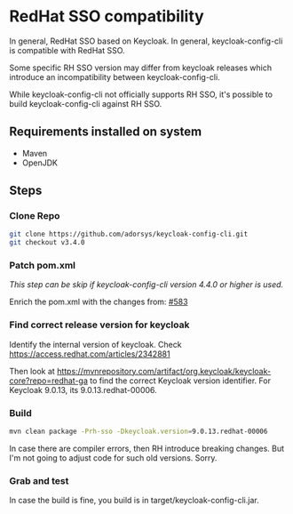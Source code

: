 # RedHat SSO compatibility

In general, RedHat SSO based on Keycloak. In general, keycloak-config-cli is compatible with RedHat SSO.

Some specific RH SSO version may differ from keycloak releases which introduce an incompatibility between keycloak-config-cli.

While keycloak-config-cli not officially supports RH SSO, it's possible to build keycloak-config-cli against RH SSO.

## Requirements installed on system

* Maven
* OpenJDK


## Steps

### Clone Repo
```bash
git clone https://github.com/adorsys/keycloak-config-cli.git
git checkout v3.4.0
```

### Patch pom.xml

_This step can be skip if keycloak-config-cli version 4.4.0 or higher is used._

Enrich the pom.xml with the changes from: [#583](https://github.com/adorsys/keycloak-config-cli/pull/583)

### Find correct release version for keycloak

Identify the internal version of keycloak. Check https://access.redhat.com/articles/2342881

Then look at https://mvnrepository.com/artifact/org.keycloak/keycloak-core?repo=redhat-ga to find the correct Keycloak version identifier. For Keycloak 9.0.13, its 9.0.13.redhat-00006.

### Build

```bash
mvn clean package -Prh-sso -Dkeycloak.version=9.0.13.redhat-00006
```

In case there are compiler errors, then RH introduce breaking changes. But I'm not going to adjust code for such old versions. Sorry.

### Grab and test

In case the build is fine, you build is in target/keycloak-config-cli.jar.
